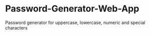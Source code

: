 # Password-Generator-Web-App
Password generator for uppercase, lowercase, numeric and special characters
